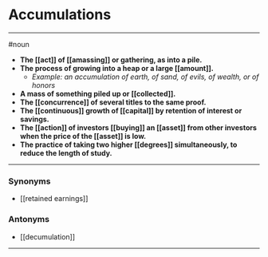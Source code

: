 # Accumulations
---
#noun
- **The [[act]] of [[amassing]] or gathering, as into a pile.**
- **The process of growing into a heap or a large [[amount]].**
	- _Example: an accumulation of earth, of sand, of evils, of wealth, or of honors_
- **A mass of something piled up or [[collected]].**
- **The [[concurrence]] of several titles to the same proof.**
- **The [[continuous]] growth of [[capital]] by retention of interest or savings.**
- **The [[action]] of investors [[buying]] an [[asset]] from other investors when the price of the [[asset]] is low.**
- **The practice of taking two higher [[degrees]] simultaneously, to reduce the length of study.**
---
### Synonyms
- [[retained earnings]]
### Antonyms
- [[decumulation]]
---
